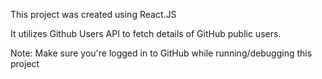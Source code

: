 This project was created using React.JS

It utilizes Github Users API to fetch details of GitHub public users.

Note: Make sure you're logged in to GitHub while running/debugging this project